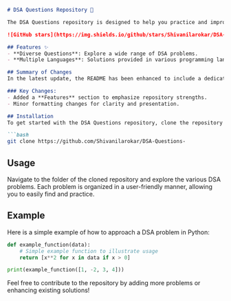 ```markdown
# DSA Questions Repository 🤖

The DSA Questions repository is designed to help you practice and improve your coding skills through a comprehensive collection of Data Structures and Algorithms (DSA) problems.

![GitHub stars](https://img.shields.io/github/stars/Shivanilarokar/DSA-Questions-.svg?style=social) ![GitHub forks](https://img.shields.io/github/forks/Shivanilarokar/DSA-Questions-.svg?style=social)

## Features ✨
- **Diverse Questions**: Explore a wide range of DSA problems.
- **Multiple Languages**: Solutions provided in various programming languages.

## Summary of Changes
In the latest update, the README has been enhanced to include a dedicated **Features** section, highlighting the core advantages of the repository. Minor formatting adjustments were also made for improved readability.

### Key Changes:
- Added a **Features** section to emphasize repository strengths.
- Minor formatting changes for clarity and presentation.

## Installation
To get started with the DSA Questions repository, clone the repository using:

```bash
git clone https://github.com/Shivanilarokar/DSA-Questions-
```

## Usage
Navigate to the folder of the cloned repository and explore the various DSA problems. Each problem is organized in a user-friendly manner, allowing you to easily find and practice.

## Example
Here is a simple example of how to approach a DSA problem in Python:

```python
def example_function(data):
    # Simple example function to illustrate usage
    return [x**2 for x in data if x > 0]

print(example_function([1, -2, 3, 4]))
```

Feel free to contribute to the repository by adding more problems or enhancing existing solutions!
```